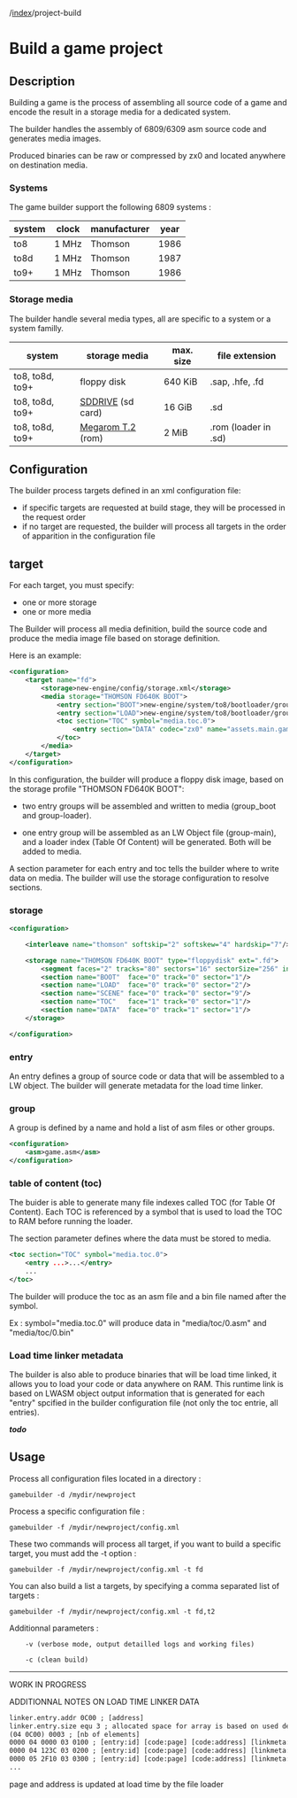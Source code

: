 /[index]/project-build

[index]: ../readme.md

Build a game project
=

## Description

Building a game is the process of assembling all source code of a game and encode the result in a storage media for a dedicated system.

The builder handles the assembly of 6809/6309 asm source code and generates media images.

Produced binaries can be raw or compressed by zx0 and located anywhere on destination media.

### Systems

The game builder support the following 6809 systems :

system|clock|manufacturer|year
-|-|-|-
to8|1 MHz|Thomson|1986
to8d|1 MHz|Thomson|1987
to9+|1 MHz|Thomson|1986

### Storage media

The builder handle several media types, all are specific to a system or a system familly.

system|storage media|max. size|file extension
-|-|-|-
to8, to8d, to9+|floppy disk|640 KiB|.sap, .hfe, .fd
to8, to8d, to9+|[SDDRIVE] (sd card)|16 GiB|.sd
to8, to8d, to9+|[Megarom T.2] (rom)|2 MiB|.rom (loader in .sd)

## Configuration

The builder process targets defined in an xml configuration file:
- if specific targets are requested at build stage, they will be processed in the request order
- if no target are requested, the builder will process all targets in the order of apparition in the configuration file

## target

For each target, you must specify:
- one or more storage
- one or more media

The Builder will process all media definition, build the source code and produce the media image file based on storage definition.

Here is an example:

```xml
<configuration>
    <target name="fd">
        <storage>new-engine/config/storage.xml</storage>
        <media storage="THOMSON FD640K BOOT">
            <entry section="BOOT">new-engine/system/to8/bootloader/group-boot.xml</entry>
            <entry section="LOAD">new-engine/system/to8/bootloader/group-loader.xml</entry>
            <toc section="TOC" symbol="media.toc.0">
                <entry section="DATA" codec="zx0" name="assets.main.game">src/assets/main/group-game.xml</entry>
            </toc>
        </media>
    </target>
</configuration>

```

In this configuration, the builder will produce a floppy disk image, based on the storage profile "THOMSON FD640K BOOT":

- two entry groups will be assembled and written to media (group_boot and group-loader).

- one entry group will be assembled as an LW Object file (group-main), and a loader index (Table Of Content) will be generated. Both will be added to media.

A section parameter for each entry and toc tells the builder where to write data on media. The builder will use the storage configuration to resolve sections.

### storage

```xml
<configuration>

    <interleave name="thomson" softskip="2" softskew="4" hardskip="7"/>

    <storage name="THOMSON FD640K BOOT" type="floppydisk" ext=".fd">
        <segment faces="2" tracks="80" sectors="16" sectorSize="256" interleave="thomson"/>
        <section name="BOOT"  face="0" track="0" sector="1"/>
        <section name="LOAD"  face="0" track="0" sector="2"/>
        <section name="SCENE" face="0" track="0" sector="9"/>
        <section name="TOC"   face="1" track="0" sector="1"/>
        <section name="DATA"  face="0" track="1" sector="1"/>
    </storage>

</configuration>
```

### entry

An entry defines a group of source code or data that will be assembled to a LW object.
The builder will generate metadata for the load time linker.

### group

A group is defined by a name and hold a list of asm files or other groups.
```xml
<configuration>
    <asm>game.asm</asm>
</configuration>
```

### table of content (toc)

The buider is able to generate many file indexes called TOC (for Table Of Content). Each TOC is referenced by a symbol that is used to load the TOC to RAM before running the loader.

The section parameter defines where the data must be stored to media.
```xml
<toc section="TOC" symbol="media.toc.0">
    <entry ...>...</entry>
    ...
</toc>
```
The builder will produce the toc as an asm file and a bin file named after the symbol.

Ex : symbol="media.toc.0" will produce data in "media/toc/0.asm" and "media/toc/0.bin"

### Load time linker metadata

The builder is also able to produce binaries that will be load time linked, it allows you to load your code or data anywhere on RAM.
This runtime link is based on LWASM object output information that is generated for each "entry" spcified in the builder configuration file (not only the toc entrie, all entries).

***todo***


## Usage

Process all configuration files located in a directory :

`gamebuilder -d /mydir/newproject`

Process a specific configuration file :

`gamebuilder -f /mydir/newproject/config.xml`

These two commands will process all target, if you want to build a specific target, you must add the -t option :

`gamebuilder -f /mydir/newproject/config.xml -t fd`

You can also build a list a targets, by specifying a comma separated list of targets :

`gamebuilder -f /mydir/newproject/config.xml -t fd,t2`

Additionnal parameters :

`    -v (verbose mode, output detailled logs and working files)`

`    -c (clean build)`


---------------------------
WORK IN PROGRESS

ADDITIONNAL NOTES ON LOAD TIME LINKER DATA

```linker.entry.page 04 ; [page]
linker.entry.addr 0C00 ; [address]
linker.entry.size equ 3 ; allocated space for array is based on used defined equate (2+linker.entry.size*10)
(04 0C00) 0003 ; [nb of elements]
0000 04 0000 03 0100 ; [entry:id] [code:page] [code:address] [linkmeta:page] [linkmeta:address]
0000 04 123C 03 0200 ; [entry:id] [code:page] [code:address] [linkmeta:page] [linkmeta:address]
0000 05 2F10 03 0300 ; [entry:id] [code:page] [code:address] [linkmeta:page] [linkmeta:address]
...
```

page and address is updated at load time by the file loader

[SDDRIVE]: http://dcmoto.free.fr/bricolage/sddrive/index.html
[Megarom T.2]: https://megarom.forler.ch/fr/
